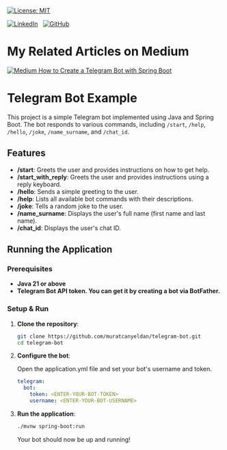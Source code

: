 [![License: MIT](https://img.shields.io/badge/License-MIT-yellow.svg)](https://opensource.org/licenses/MIT)

[![LinkedIn](https://img.shields.io/badge/linkedin-%230077B5.svg?style=for-the-badge&logo=linkedin&logoColor=white)](https://www.linkedin.com/in/muratcanyeldan/)
&nbsp;
[![GitHub](https://img.shields.io/badge/github-%23121011.svg?style=for-the-badge&logo=github&logoColor=white)](https://github.com/muratcanyeldan)
&nbsp;

# My Related Articles on Medium

[![Medium](https://img.shields.io/badge/Medium-12100E?style=for-the-badge&logo=medium&logoColor=white) How to Create a Telegram Bot with Spring Boot](https://muratcanyeldan.com/how-to-create-a-telegram-bot-with-spring-boot-9289d81dfe6a)


# Telegram Bot Example

This project is a simple Telegram bot implemented using Java and Spring Boot. The bot responds to various commands,
including `/start`, `/help`, `/hello`, `/joke`, `/name_surname`, and `/chat_id`.

## Features

- **/start**: Greets the user and provides instructions on how to get help.
- **/start_with_reply**: Greets the user and provides instructions using a reply keyboard.
- **/hello**: Sends a simple greeting to the user.
- **/help**: Lists all available bot commands with their descriptions.
- **/joke**: Tells a random joke to the user.
- **/name_surname**: Displays the user's full name (first name and last name).
- **/chat_id**: Displays the user's chat ID.

## Running the Application

### Prerequisites

- **Java 21 or above**
- **Telegram Bot API token. You can get it by creating a bot via BotFather.**

### Setup & Run

1. **Clone the repository**:
    ```bash
    git clone https://github.com/muratcanyeldan/telegram-bot.git
    cd telegram-bot
    ```
2. **Configure the bot**:

   Open the application.yml file and set your bot's username and token.
    ```yaml
    telegram:
      bot:
        token: <ENTER-YOUR-BOT-TOKEN>
        username: <ENTER-YOUR-BOT-USERNAME>
    ```
3. **Run the application**:
    ```bash
    ./mvnw spring-boot:run
    ```
   Your bot should now be up and running!
